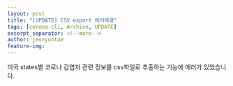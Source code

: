 ```yaml
---
layout: post
title: "[UPDATE] CSV export 에러해결"
tags: [corona-cli, Archive, UPDATE]
excerpt_separator: <!--more-->
author: jeonyuntae
feature-img: 
---
```


미국 states별 코로나 감염자 관련 정보를 csv파일로 추출하는 기능에 에러가 있었습니다. 

<!--more-->
